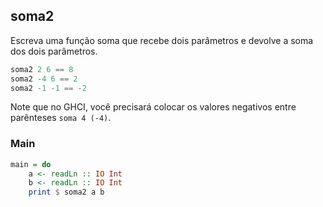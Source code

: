 ## soma2
[](solver.hs)
Escreva uma função soma que recebe dois parâmetros e devolve a soma dos dois parâmetros.

```hs
soma2 2 6 == 8
soma2 -4 6 == 2
soma2 -1 -1 == -2
```

Note que no GHCI, você precisará colocar os valores negativos entre parênteses
`soma 4 (-4)`.

<!--MAIN_BEGIN-->
### Main
```hs
main = do
    a <- readLn :: IO Int
    b <- readLn :: IO Int
    print $ soma2 a b

```
<!--MAIN_END-->
